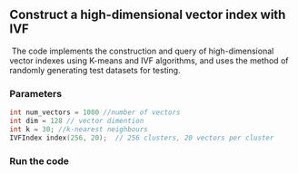 ## Construct a high-dimensional vector index with IVF

​		The code implements the construction and query of high-dimensional vector indexes using K-means and IVF algorithms, and uses the method of randomly generating test datasets for testing.

### Parameters

```c++
int num_vectors = 1000 //number of vectors
int dim = 128 // vector dimention
int k = 30; //k-nearest neighbours
IVFIndex index(256, 20);  // 256 clusters, 20 vectors per cluster
```

### Run the code

